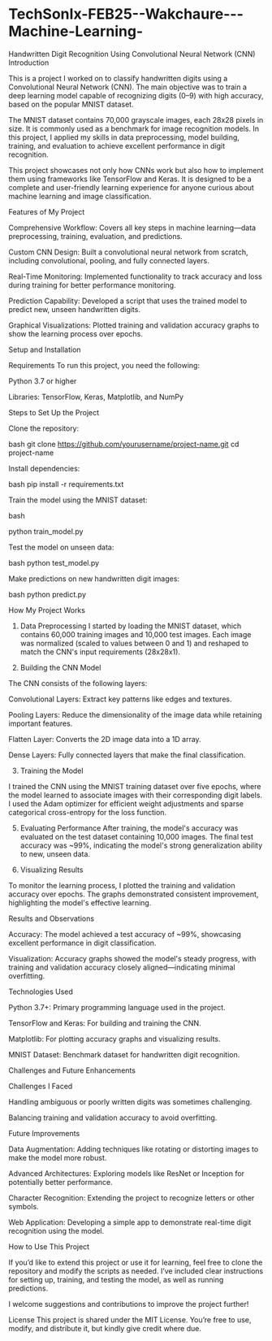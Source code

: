 # TechSonIx-FEB25--Wakchaure---Machine-Learning-
Handwritten Digit Recognition Using Convolutional Neural Network (CNN)
Introduction

This is a project I worked on to classify handwritten digits using a Convolutional Neural Network (CNN). The main objective was to train a deep learning model capable of recognizing digits (0–9) with high accuracy, based on the popular MNIST dataset.


The MNIST dataset contains 70,000 grayscale images, each 28x28 pixels in size. It is commonly used as a benchmark for image recognition models. In this project, I applied my skills in data preprocessing, model building, training, and evaluation to achieve excellent performance in digit recognition.


This project showcases not only how CNNs work but also how to implement them using frameworks like TensorFlow and Keras. It is designed to be a complete and user-friendly learning experience for anyone curious about machine learning and image classification.


Features of My Project


Comprehensive Workflow: Covers all key steps in machine learning—data preprocessing, training, evaluation, and predictions.


Custom CNN Design: Built a convolutional neural network from scratch, including convolutional, pooling, and fully connected layers.


Real-Time Monitoring: Implemented functionality to track accuracy and loss during training for better performance monitoring.


Prediction Capability: Developed a script that uses the trained model to predict new, unseen handwritten digits.


Graphical Visualizations: Plotted training and validation accuracy graphs to show the learning process over epochs.

Setup and Installation


Requirements
To run this project, you need the following:


Python 3.7 or higher

Libraries: TensorFlow, Keras, Matplotlib, and NumPy


Steps to Set Up the Project

Clone the repository:

bash
git clone https://github.com/yourusername/project-name.git
cd project-name


Install dependencies:

bash
pip install -r requirements.txt

Train the model using the MNIST dataset:


bash

python train_model.py

Test the model on unseen data:


bash
python test_model.py

Make predictions on new handwritten digit images:


bash
python predict.py

How My Project Works


1. Data Preprocessing
I started by loading the MNIST dataset, which contains 60,000 training images and 10,000 test images. Each image was normalized (scaled to values between 0 and 1) and reshaped to match the CNN's input requirements (28x28x1).


3. Building the CNN Model
   
The CNN consists of the following layers:


Convolutional Layers: Extract key patterns like edges and textures.


Pooling Layers: Reduce the dimensionality of the image data while retaining important features.


Flatten Layer: Converts the 2D image data into a 1D array.


Dense Layers: Fully connected layers that make the final classification.


3. Training the Model

   
I trained the CNN using the MNIST training dataset over five epochs, where the model learned to associate images with their corresponding digit labels. I used the Adam optimizer for efficient weight adjustments and sparse categorical cross-entropy for the loss function.


5. Evaluating Performance
After training, the model's accuracy was evaluated on the test dataset containing 10,000 images. The final test accuracy was ~99%, indicating the model's strong generalization ability to new, unseen data.


7. Visualizing Results

To monitor the learning process, I plotted the training and validation accuracy over epochs. The graphs demonstrated consistent improvement, highlighting the model's effective learning.

Results and Observations


Accuracy: The model achieved a test accuracy of ~99%, showcasing excellent performance in digit classification.


Visualization: Accuracy graphs showed the model's steady progress, with training and validation accuracy closely aligned—indicating minimal overfitting.


Technologies Used

Python 3.7+: Primary programming language used in the project.


TensorFlow and Keras: For building and training the CNN.


Matplotlib: For plotting accuracy graphs and visualizing results.


MNIST Dataset: Benchmark dataset for handwritten digit recognition.


Challenges and Future Enhancements

Challenges I Faced

Handling ambiguous or poorly written digits was sometimes challenging.


Balancing training and validation accuracy to avoid overfitting.


Future Improvements


Data Augmentation: Adding techniques like rotating or distorting images to make the model more robust.


Advanced Architectures: Exploring models like ResNet or Inception for potentially better performance.


Character Recognition: Extending the project to recognize letters or other symbols.


Web Application: Developing a simple app to demonstrate real-time digit recognition using the model.


How to Use This Project

If you’d like to extend this project or use it for learning, feel free to clone the repository and modify the scripts as needed. I’ve included clear instructions for setting up, training, and testing the model, as well as running predictions.


I welcome suggestions and contributions to improve the project further!


License
This project is shared under the MIT License. You’re free to use, modify, and distribute it, but kindly give credit where due.
